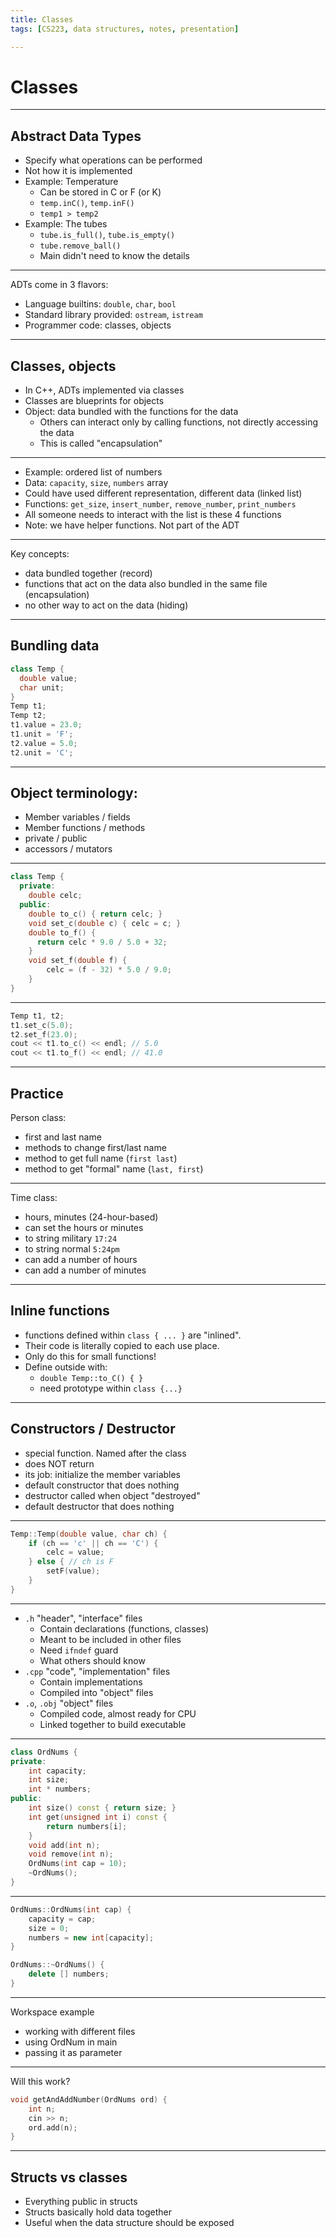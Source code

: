 ```yaml
---
title: Classes
tags: [CS223, data structures, notes, presentation]

---
```


# Classes

---

## Abstract Data Types

- Specify what operations can be performed
- Not how it is implemented
- Example: Temperature
    - Can be stored in C or F (or K)
    - `temp.inC()`, `temp.inF()`
    - `temp1 > temp2`
- Example: The tubes
    - `tube.is_full()`, `tube.is_empty()`
    - `tube.remove_ball()`
    - Main didn't need to know the details

---

ADTs come in 3 flavors:

- Language builtins: `double`, `char`, `bool`
- Standard library provided: `ostream`, `istream`
- Programmer code: classes, objects

---

## Classes, objects

- In C++, ADTs implemented via classes
- Classes are blueprints for objects
- Object: data bundled with the functions for the data
    - Others can interact only by calling functions, not directly accessing the data
    - This is called "encapsulation"

---

- Example: ordered list of numbers
- Data: `capacity`, `size`, `numbers` array
- Could have used different representation, different data (linked list)
- Functions: `get_size`, `insert_number`, `remove_number`, `print_numbers`
- All someone needs to interact with the list is these 4 functions
- Note: we have helper functions. Not part of the ADT

---

Key concepts:

- data bundled together (record)
- functions that act on the data also bundled in the same file (encapsulation)
- no other way to act on the data (hiding)

---

## Bundling data

```cpp
class Temp {
  double value;
  char unit;
}
Temp t1;
Temp t2;
t1.value = 23.0;
t1.unit = 'F';
t2.value = 5.0;
t2.unit = 'C';
```

---

## Object terminology:

- Member variables / fields
- Member functions / methods
- private / public
- accessors / mutators

---

```cpp
class Temp {
  private:
    double celc;
  public:
    double to_c() { return celc; }
    void set_c(double c) { celc = c; }  
    double to_f() {
      return celc * 9.0 / 5.0 + 32;
    }
    void set_f(double f) {
        celc = (f - 32) * 5.0 / 9.0;
    }
}
```

---

```cpp
Temp t1, t2;
t1.set_c(5.0);
t2.set_f(23.0);
cout << t1.to_c() << endl; // 5.0
cout << t1.to_f() << endl; // 41.0
```

---

## Practice

Person class: 

- first and last name
- methods to change first/last name
- method to get full name (`first last`)
- method to get "formal" name (`last, first`)

---

Time class:

- hours, minutes (24-hour-based)
- can set the hours or minutes
- to string military `17:24`
- to string normal `5:24pm`
- can add a number of hours
- can add a number of minutes

---

## Inline functions

- functions defined within `class { ... }` are "inlined".
- Their code is literally copied to each use place.
- Only do this for small functions!
- Define outside with:
    - `double Temp::to_C() { }`
    - need prototype within `class {...}`

---

## Constructors / Destructor

- special function. Named after the class
- does NOT return
- its job: initialize the member variables
- default constructor that does nothing
- destructor called when object "destroyed"
- default destructor that does nothing

---

```cpp
Temp::Temp(double value, char ch) {
    if (ch == 'c' || ch == 'C') {
        celc = value;
    } else { // ch is F
        setF(value);
    }
}
```

---

- `.h` "header", "interface" files
    - Contain declarations (functions, classes)
    - Meant to be included in other files
    - Need `ifndef` guard
    - What others should know
- `.cpp` "code", "implementation" files
    - Contain implementations
    - Compiled into "object" files
- `.o`, `.obj` "object" files
    - Compiled code, almost ready for CPU
    - Linked together to build executable

---

```cpp
class OrdNums {
private:
    int capacity;
    int size;
    int * numbers;
public:
    int size() const { return size; }
    int get(unsigned int i) const { 
        return numbers[i]; 
    }
    void add(int n);
    void remove(int n);
    OrdNums(int cap = 10);
    ~OrdNums();
}
```

---

```cpp
OrdNums::OrdNums(int cap) {
    capacity = cap;
    size = 0;
    numbers = new int[capacity];
}

OrdNums::~OrdNums() {
    delete [] numbers;
}
```

---

Workspace example

- working with different files
- using OrdNum in main
- passing it as parameter

---

Will this work?
```cpp
void getAndAddNumber(OrdNums ord) {
    int n;
    cin >> n;
    ord.add(n);
}
```

---

## Structs vs classes

- Everything public in structs
- Structs basically hold data together
- Useful when the data structure should be exposed